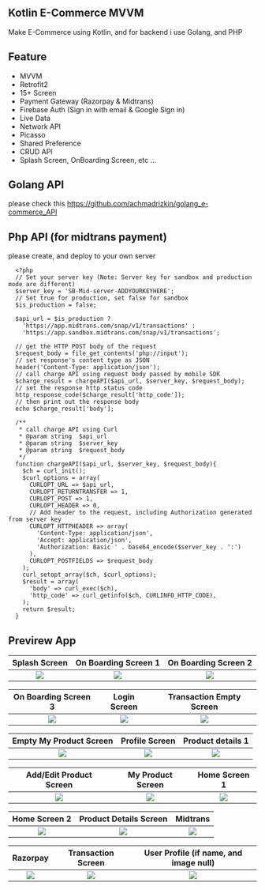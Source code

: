 ## Kotlin E-Commerce MVVM
Make E-Commerce using Kotlin, and for backend i use Golang, and PHP

## Feature
- MVVM
- Retrofit2
- 15+ Screen
- Payment Gateway (Razorpay & Midtrans)
- Firebase Auth (Sign in with email & Google Sign in)
- Live Data
- Network API 
- Picasso
- Shared Preference
- CRUD API
- Splash Screen, OnBoarding Screen, etc ... 

## Golang API
please check this https://github.com/achmadrizkin/golang_e-commerce_API

## Php API (for midtrans payment)
please create, and deploy to your own server

      <?php
      // Set your server key (Note: Server key for sandbox and production mode are different)
      $server_key = 'SB-Mid-server-ADDYOURKEYHERE';
      // Set true for production, set false for sandbox
      $is_production = false;

      $api_url = $is_production ? 
        'https://app.midtrans.com/snap/v1/transactions' : 
        'https://app.sandbox.midtrans.com/snap/v1/transactions';

      // get the HTTP POST body of the request
      $request_body = file_get_contents('php://input');
      // set response's content type as JSON
      header('Content-Type: application/json');
      // call charge API using request body passed by mobile SDK
      $charge_result = chargeAPI($api_url, $server_key, $request_body);
      // set the response http status code
      http_response_code($charge_result['http_code']);
      // then print out the response body
      echo $charge_result['body'];

      /**
       * call charge API using Curl
       * @param string  $api_url
       * @param string  $server_key
       * @param string  $request_body
       */
      function chargeAPI($api_url, $server_key, $request_body){
        $ch = curl_init();
        $curl_options = array(
          CURLOPT_URL => $api_url,
          CURLOPT_RETURNTRANSFER => 1,
          CURLOPT_POST => 1,
          CURLOPT_HEADER => 0,
          // Add header to the request, including Authorization generated from server key
          CURLOPT_HTTPHEADER => array(
            'Content-Type: application/json',
            'Accept: application/json',
            'Authorization: Basic ' . base64_encode($server_key . ':')
          ),
          CURLOPT_POSTFIELDS => $request_body
        );
        curl_setopt_array($ch, $curl_options);
        $result = array(
          'body' => curl_exec($ch),
          'http_code' => curl_getinfo($ch, CURLINFO_HTTP_CODE),
        );
        return $result;
      }
      
      
## Previrew App
  Splash Screen                 |   On Boarding Screen 1       |  On Boarding Screen 2
:-------------------------:|:-------------------------:|:-------------------------:
<img src="https://user-images.githubusercontent.com/75843138/143670715-d5de2b24-e34d-4dab-9d7d-71a3736c0a0f.png"> |<img src="https://user-images.githubusercontent.com/75843138/143670872-59bb44fb-d3de-43ec-ac5a-520495d9cc48.png"> |<img src="https://user-images.githubusercontent.com/75843138/143670977-66dd0b00-a27c-4bb6-9e85-311970cd9645.png">


  On Boarding Screen 3                 |   Login Screen        |  Transaction Empty Screen
:-------------------------:|:-------------------------:|:-------------------------:
<img src="https://user-images.githubusercontent.com/75843138/143671040-e8429426-65d0-4ca9-b31f-9f1399a0b381.png"> |<img src="https://user-images.githubusercontent.com/75843138/143671069-46fc4861-e695-43a1-aa05-7728effa1583.png"> |<img src="https://user-images.githubusercontent.com/75843138/143671340-b823fe74-8713-4583-b85c-63f0052f7fda.png">

  Empty My Product  Screen               |   Profile Screen        |  Product details 1
:-------------------------:|:-------------------------:|:-------------------------:
<img src="https://user-images.githubusercontent.com/75843138/143671369-53f7652b-cf08-4c59-8057-b5946a8496c6.png"> |<img src="https://user-images.githubusercontent.com/75843138/143671417-cc30828e-557f-4f98-bb4a-240d3b6e18ac.png"> |<img src="https://user-images.githubusercontent.com/75843138/143671555-9074bc41-e195-4947-8385-0c0c12dd586e.png">

  Add/Edit Product  Screen               |   My Product  Screen        |  Home Screen 1
:-------------------------:|:-------------------------:|:-------------------------:
<img src="https://user-images.githubusercontent.com/75843138/143671734-6e588836-1c8a-4716-9e00-1b008c61efb1.png"> |<img src="https://user-images.githubusercontent.com/75843138/143671816-55d94b5b-306c-4f0f-be45-edfc1dbc843c.png"> |<img src="https://user-images.githubusercontent.com/75843138/143671914-e9aded43-1063-4454-80d5-6f13fb6ef2b3.png">

  Home Screen 2               |   Product Details  Screen        |  Midtrans
:-------------------------:|:-------------------------:|:-------------------------:
<img src="https://user-images.githubusercontent.com/75843138/143671972-f511d313-40e9-4ad4-a512-d640d2296471.png"> |<img src="https://user-images.githubusercontent.com/75843138/143672021-404eb90d-36ed-4048-8927-399d10ef6a65.png"> |<img src="https://user-images.githubusercontent.com/75843138/143672067-8c018c60-1d5a-44fc-a53d-119468269d18.png">

  Razorpay               |   Transaction Screen        |  User Profile (if name, and image null)
:-------------------------:|:-------------------------:|:-------------------------:
<img src="https://user-images.githubusercontent.com/75843138/143672116-47c01c61-5fe5-4127-97d2-e3dd508c6fee.png"> |<img src="https://user-images.githubusercontent.com/75843138/143672194-a442c041-ea72-409b-8aa7-a1e949672c2a.png"> |<img src="https://user-images.githubusercontent.com/75843138/143672224-cce20d01-865b-4dcd-be5e-59fbe37bb756.png">
